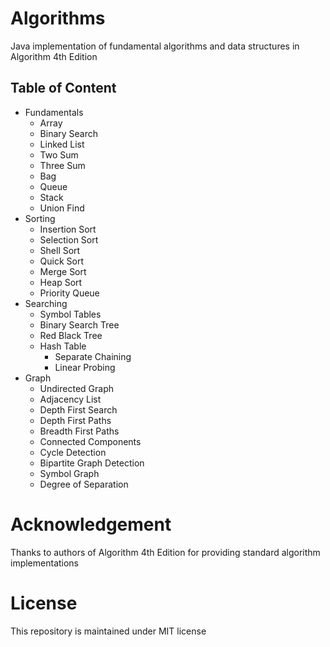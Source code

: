 # Algorithms
Java implementation of fundamental algorithms and data structures in Algorithm 4th Edition

## Table of Content
- Fundamentals
	- Array
	- Binary Search
	- Linked List
	- Two Sum
	- Three Sum
	- Bag
	- Queue
	- Stack
	- Union Find
- Sorting
	- Insertion Sort
	- Selection Sort
	- Shell Sort
	- Quick Sort
	- Merge Sort
	- Heap Sort
	- Priority Queue
- Searching
	- Symbol Tables
	- Binary Search Tree
	- Red Black Tree
	- Hash Table
		- Separate Chaining
		- Linear Probing
- Graph
    - Undirected Graph
    - Adjacency List
    - Depth First Search
    - Depth First Paths
    - Breadth First Paths
    - Connected Components
    - Cycle Detection
    - Bipartite Graph Detection
    - Symbol Graph
    - Degree of Separation

# Acknowledgement
Thanks to authors of Algorithm 4th Edition for providing standard algorithm implementations
	
# License

This repository is maintained under MIT license